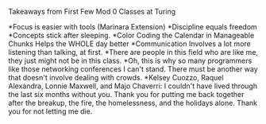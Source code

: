 Takeaways from First Few Mod 0 Classes at Turing

*Focus is easier with tools (Marinara Extension)
*Discipline equals freedom
*Concepts stick after sleeping.
*Color Coding the Calendar in Manageable Chunks  Helps the WHOLE day better
*Communication Involves a lot more listening than talking, at first.
*There are people in this field who are like me, they just might not be in this class.
*Oh, this is why so many programmers like those networking conferences I can't stand. There must be another way that doesn't involve dealing with crowds.
*Kelsey Cuozzo, Raquel Alexandra, Lonnie Maxwell, and Majo Chaverri: I couldn't have lived through the last six months without you. Thank you for putting me back together after the breakup, the fire, the homelessness, and the holidays alone. Thank you for not letting me die. 
